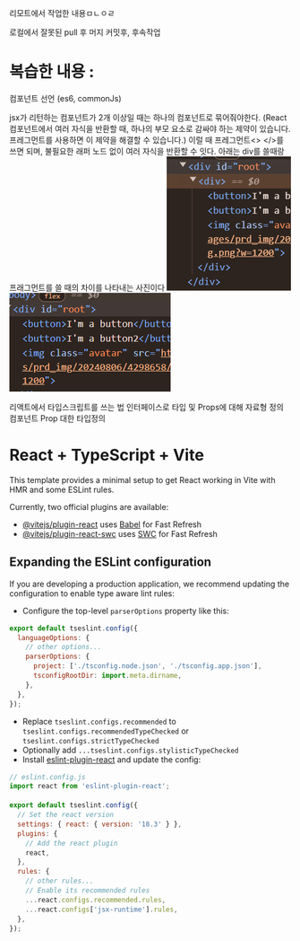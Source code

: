 

리모트에서 작업한 내용ㅁㄴㅇㄹ

로컬에서 잘못된 pull 후 머지 커밋후, 후속작업

# 복습한 내용 :

컴포넌트 선언 (es6, commonJs)

jsx가 리턴하는 컴포넌트가 2개 이상일 때는 하나의 컴포넌트로 묶어줘야한다.
(React 컴포넌트에서 여러 자식을 반환할 때, 하나의 부모 요소로 감싸야 하는 제약이 있습니다. 프레그먼트를 사용하면 이 제약을 해결할 수 있습니다.)
이럴 때 프레그먼트<> </>를 쓰면 되며, 불필요한 래퍼 노드 없이 여러 자식을 반환할 수 잇다.
아래는 div를 쓸때랑 프래그먼트를 쓸 때의 차이를 나타내는 사진이다
![alt text](image-1.png)
![alt text](image.png)

리액트에서 타입스크립트를 쓰는 법
인터페이스로 타입 및 Props에 대해 자료형 정의
컴포넌트 Prop 대한 타입정의

# React + TypeScript + Vite

This template provides a minimal setup to get React working in Vite with HMR and some ESLint rules.

Currently, two official plugins are available:

- [@vitejs/plugin-react](https://github.com/vitejs/vite-plugin-react/blob/main/packages/plugin-react/README.md) uses [Babel](https://babeljs.io/) for Fast Refresh
- [@vitejs/plugin-react-swc](https://github.com/vitejs/vite-plugin-react-swc) uses [SWC](https://swc.rs/) for Fast Refresh

## Expanding the ESLint configuration

If you are developing a production application, we recommend updating the configuration to enable type aware lint rules:

- Configure the top-level `parserOptions` property like this:

```js
export default tseslint.config({
  languageOptions: {
    // other options...
    parserOptions: {
      project: ['./tsconfig.node.json', './tsconfig.app.json'],
      tsconfigRootDir: import.meta.dirname,
    },
  },
});
```

- Replace `tseslint.configs.recommended` to `tseslint.configs.recommendedTypeChecked` or `tseslint.configs.strictTypeChecked`
- Optionally add `...tseslint.configs.stylisticTypeChecked`
- Install [eslint-plugin-react](https://github.com/jsx-eslint/eslint-plugin-react) and update the config:

```js
// eslint.config.js
import react from 'eslint-plugin-react';

export default tseslint.config({
  // Set the react version
  settings: { react: { version: '18.3' } },
  plugins: {
    // Add the react plugin
    react,
  },
  rules: {
    // other rules...
    // Enable its recommended rules
    ...react.configs.recommended.rules,
    ...react.configs['jsx-runtime'].rules,
  },
});
```
